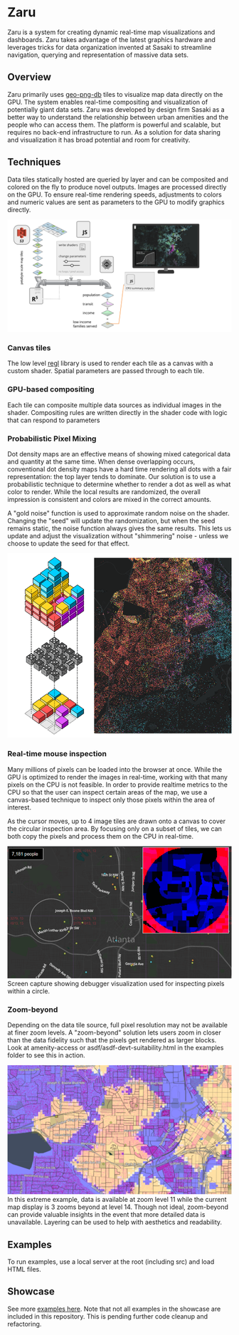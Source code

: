 # Zaru
Zaru is a system for creating dynamic real-time map visualizations and dashboards. Zaru takes advantage of the latest graphics hardware and leverages tricks for data organization invented at Sasaki to streamline navigation, querying and representation of massive data sets.

## Overview
Zaru primarily uses [geo-png-db](https://github.com/sasakiassociates/geo-png-db) tiles to visualize map data directly on the GPU. The system enables real-time compositing and visualization of potentially giant data sets. Zaru was developed by design firm Sasaki as a better way to understand the relationship between urban amenities and the people who can access them. The platform is powerful and scalable, but requires no back-end infrastructure to run. As a solution for data sharing and visualization it has broad potential and room for creativity.

## Techniques

Data tiles statically hosted are queried by layer and can be composited and colored on the fly to produce novel outputs. Images are processed directly on the GPU. To ensure real-time rendering speeds, adjustments to colors and numeric values are sent as parameters to the GPU to modify graphics directly.

![Illustration of overall pipeline for Zaru. Data tiles hosted on S3 are loaded on demand. Shader code responds to changes in parameters. Multiple layers are composited.](img/zaru-pipeline.png)

### Canvas tiles
The low level [regl](https://github.com/regl-project/regl) library is used to render each tile as a canvas with a custom shader. Spatial parameters are passed through to each tile.

### GPU-based compositing
Each tile can composite multiple data sources as individual images in the shader. Compositing rules are written directly in the shader code with logic that can respond to parameters

### Probabilistic Pixel Mixing
Dot density maps are an effective means of showing mixed categorical data and quantity at the same time. When dense overlapping occurs, conventional dot density maps have a hard time rendering all dots with a fair representation: the top layer tends to dominate. Our solution is to use a probabilistic technique to determine whether to render a dot as well as what color to render. While the local results are randomized, the overall impression is consistent and colors are mixed in the correct amounts.

A "gold noise" function is used to approximate random noise on the shader. Changing the "seed" will update the randomization, but when the seed remains static, the noise function always gives the same results. This lets us update and adjust the visualization without "shimmering" noise - unless we choose to update the seed for that effect.

![Screen captures showing how pixels are mixed based on probabilities. Dice analogy used to show changing probability across 2 frames.](img/probabilistic-mixing.gif)

### Real-time mouse inspection
Many millions of pixels can be loaded into the browser at once. While the GPU is optimized to render the images in real-time, working with that many pixels on the CPU is not feasible. In order to provide realtime metrics to the CPU so that the user can inspect certain areas of the map, we use a canvas-based technique to inspect only those pixels within the area of interest.

As the cursor moves, up to 4 image tiles are drawn onto a canvas to cover the circular inspection area. By focusing only on a subset of tiles, we can both copy the pixels and process them on the CPU in real-time.

![Screen capture showing debugger visualization used for inspecting pixels within a circle](img/circle-inspect.png)
Screen capture showing debugger visualization used for inspecting pixels within a circle.

### Zoom-beyond
Depending on the data tile source, full pixel resolution may not be available at finer zoom levels. A "zoom-beyond" solution lets users zoom in closer than the data fidelity such that the pixels get rendered as larger blocks. Look at amenity-access or asdf/asdf-devt-suitability.html in the examples folder to see this in action.

![Screen capture showing data pixels at a lower resolution than the screen](img/zoom-beyond-14.png)
In this extreme example, data is available at zoom level 11 while the current map display is 3 zooms beyond at level 14. Though not ideal, zoom-beyond can provide valuable insights in the event that more detailed data is unavailable. Layering can be used to help with aesthetics and readability.

## Examples

To run examples, use a local server at the root (including src) and load HTML files.

## Showcase

See more [examples here](https://maps.sasaki.com/zaru/index.html). Note that not all examples in the showcase are included in this repository. This is pending further code cleanup and refactoring. 
